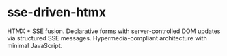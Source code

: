 # sse-driven-htmx
HTMX + SSE fusion. Declarative forms with server-controlled DOM updates via structured SSE messages. Hypermedia-compliant architecture with minimal JavaScript.
